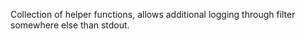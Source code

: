 Collection of helper functions, allows additional logging through filter somewhere else than stdout.